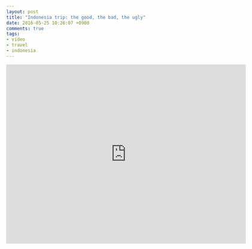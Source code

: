 ```yaml
---
layout: post
title: "Indonesia trip: the good, the bad, the ugly"
date: 2016-05-25 10:26:07 +0900
comments: true
tags:
- video
- travel
- indonesia
---
```


<iframe width="640" height="480" src="https://www.youtube.com/embed/_V4cE4XgU3o" frameborder="0" allowfullscreen></iframe>